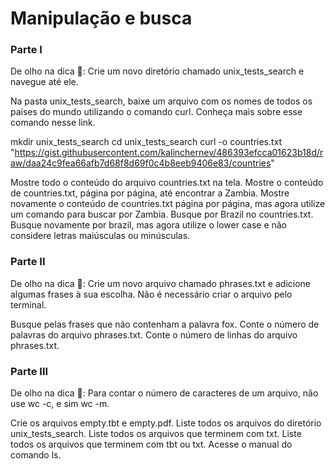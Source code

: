 # Manipulação e busca

### Parte I

De olho na dica 👀: Crie um novo diretório chamado unix_tests_search e navegue até ele.

Na pasta unix_tests_search, baixe um arquivo com os nomes de todos os países do mundo utilizando o comando curl. Conheça mais sobre esse comando nesse link.

mkdir unix_tests_search
cd unix_tests_search
curl -o countries.txt "https://gist.githubusercontent.com/kalinchernev/486393efcca01623b18d/raw/daa24c9fea66afb7d68f8d69f0c4b8eeb9406e83/countries"

Mostre todo o conteúdo do arquivo countries.txt na tela.
Mostre o conteúdo de countries.txt, página por página, até encontrar a Zambia.
Mostre novamente o conteúdo de countries.txt página por página, mas agora utilize um comando para buscar por Zambia.
Busque por Brazil no countries.txt.
Busque novamente por brazil, mas agora utilize o lower case e não considere letras maiúsculas ou minúsculas.

### Parte II

De olho na dica 👀: Crie um novo arquivo chamado phrases.txt e adicione algumas frases à sua escolha. Não é necessário criar o arquivo pelo terminal.

Busque pelas frases que não contenham a palavra fox.
Conte o número de palavras do arquivo phrases.txt.
Conte o número de linhas do arquivo phrases.txt.

### Parte III

De olho na dica 👀: Para contar o número de caracteres de um arquivo, não use wc -c, e sim wc -m.

Crie os arquivos empty.tbt e empty.pdf.
Liste todos os arquivos do diretório unix_tests_search.
Liste todos os arquivos que terminem com txt.
Liste todos os arquivos que terminem com tbt ou txt.
Acesse o manual do comando ls.
